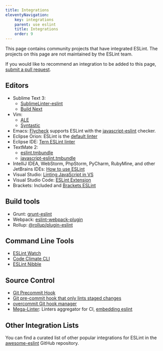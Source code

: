 ```yaml
---
title: Integrations
eleventyNavigation:
    key: integrations
    parent: use eslint
    title: Integrations
    order: 9
---
```


This page contains community projects that have integrated ESLint. The projects on this page are not maintained by the ESLint team.

If you would like to recommend an integration to be added to this page, [submit a pull request](../contribute/pull-requests).

## Editors

- Sublime Text 3:
    - [SublimeLinter-eslint](https://github.com/SublimeLinter/SublimeLinter-eslint)
    - [Build Next](https://github.com/albertosantini/sublimetext-buildnext)
- Vim:
    - [ALE](https://github.com/dense-analysis/ale)
    - [Syntastic](https://github.com/vim-syntastic/syntastic/tree/master/syntax_checkers/javascript)
- Emacs: [Flycheck](http://www.flycheck.org/) supports ESLint with the [javascript-eslint](http://www.flycheck.org/en/latest/languages.html#javascript) checker.
- Eclipse Orion: ESLint is the [default linter](https://dev.eclipse.org/mhonarc/lists/orion-dev/msg02718.html)
- Eclipse IDE: [Tern ESLint linter](https://github.com/angelozerr/tern.java/wiki/Tern-Linter-ESLint)
- TextMate 2:
    - [eslint.tmbundle](https://github.com/ryanfitzer/eslint.tmbundle)
    - [javascript-eslint.tmbundle](https://github.com/natesilva/javascript-eslint.tmbundle)
- IntelliJ IDEA, WebStorm, PhpStorm, PyCharm, RubyMine, and other JetBrains IDEs: [How to use ESLint](https://www.jetbrains.com/help/webstorm/eslint.html)
- Visual Studio: [Linting JavaScript in VS](https://learn.microsoft.com/en-us/visualstudio/javascript/linting-javascript?view=vs-2022)
- Visual Studio Code: [ESLint Extension](https://marketplace.visualstudio.com/items?itemName=dbaeumer.vscode-eslint)
- Brackets: Included and [Brackets ESLint](https://github.com/brackets-userland/brackets-eslint)

## Build tools

- Grunt: [grunt-eslint](https://www.npmjs.com/package/grunt-eslint)
- Webpack: [eslint-webpack-plugin](https://www.npmjs.com/package/eslint-webpack-plugin)
- Rollup: [@rollup/plugin-eslint](https://www.npmjs.com/package/@rollup/plugin-eslint)

## Command Line Tools

- [ESLint Watch](https://www.npmjs.com/package/eslint-watch)
- [Code Climate CLI](https://github.com/codeclimate/codeclimate)
- [ESLint Nibble](https://github.com/IanVS/eslint-nibble)

## Source Control

- [Git Precommit Hook](https://coderwall.com/p/zq8jlq/eslint-pre-commit-hook)
- [Git pre-commit hook that only lints staged changes](https://gist.github.com/dahjelle/8ddedf0aebd488208a9a7c829f19b9e8)
- [overcommit Git hook manager](https://github.com/brigade/overcommit)
- [Mega-Linter](https://megalinter.io/latest/): Linters aggregator for CI, [embedding eslint](https://megalinter.io/latest/descriptors/javascript_eslint/)

## Other Integration Lists

You can find a curated list of other popular integrations for ESLint in the [awesome-eslint](https://github.com/dustinspecker/awesome-eslint) GitHub repository.
